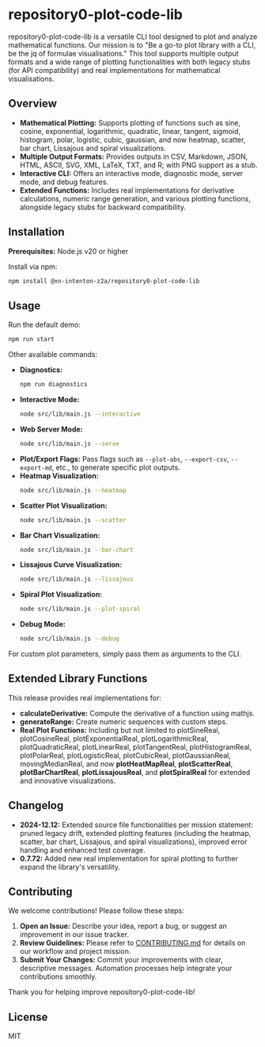 # repository0-plot-code-lib

repository0-plot-code-lib is a versatile CLI tool designed to plot and analyze mathematical functions. Our mission is to "Be a go-to plot library with a CLI, be the jq of formulae visualisations." This tool supports multiple output formats and a wide range of plotting functionalities with both legacy stubs (for API compatibility) and real implementations for mathematical visualisations.

## Overview

- **Mathematical Plotting:** Supports plotting of functions such as sine, cosine, exponential, logarithmic, quadratic, linear, tangent, sigmoid, histogram, polar, logistic, cubic, gaussian, and now heatmap, scatter, bar chart, Lissajous and spiral visualizations.
- **Multiple Output Formats:** Provides outputs in CSV, Markdown, JSON, HTML, ASCII, SVG, XML, LaTeX, TXT, and R; with PNG support as a stub.
- **Interactive CLI:** Offers an interactive mode, diagnostic mode, server mode, and debug features.
- **Extended Functions:** Includes real implementations for derivative calculations, numeric range generation, and various plotting functions, alongside legacy stubs for backward compatibility.

## Installation

**Prerequisites:** Node.js v20 or higher

Install via npm:

```bash
npm install @xn-intenton-z2a/repository0-plot-code-lib
```

## Usage

Run the default demo:

```bash
npm run start
```

Other available commands:

- **Diagnostics:**
  ```bash
  npm run diagnostics
  ```
- **Interactive Mode:**
  ```bash
  node src/lib/main.js --interactive
  ```
- **Web Server Mode:**
  ```bash
  node src/lib/main.js --serve
  ```
- **Plot/Export Flags:** Pass flags such as `--plot-abs`, `--export-csv`, `--export-md`, etc., to generate specific plot outputs.
- **Heatmap Visualization:**
  ```bash
  node src/lib/main.js --heatmap
  ```
- **Scatter Plot Visualization:**
  ```bash
  node src/lib/main.js --scatter
  ```
- **Bar Chart Visualization:**
  ```bash
  node src/lib/main.js --bar-chart
  ```
- **Lissajous Curve Visualization:**
  ```bash
  node src/lib/main.js --lissajous
  ```
- **Spiral Plot Visualization:**
  ```bash
  node src/lib/main.js --plot-spiral
  ```
- **Debug Mode:**
  ```bash
  node src/lib/main.js --debug
  ```

For custom plot parameters, simply pass them as arguments to the CLI.

## Extended Library Functions

This release provides real implementations for:

- **calculateDerivative:** Compute the derivative of a function using mathjs.
- **generateRange:** Create numeric sequences with custom steps.
- **Real Plot Functions:** Including but not limited to plotSineReal, plotCosineReal, plotExponentialReal, plotLogarithmicReal, plotQuadraticReal, plotLinearReal, plotTangentReal, plotHistogramReal, plotPolarReal, plotLogisticReal, plotCubicReal, plotGaussianReal, movingMedianReal, and now **plotHeatMapReal**, **plotScatterReal**, **plotBarChartReal**, **plotLissajousReal**, and **plotSpiralReal** for extended and innovative visualizations.

## Changelog

- **2024-12.12:** Extended source file functionalities per mission statement: pruned legacy drift, extended plotting features (including the heatmap, scatter, bar chart, Lissajous, and spiral visualizations), improved error handling and enhanced test coverage.
- **0.7.72:** Added new real implementation for spiral plotting to further expand the library's versatility.

## Contributing

We welcome contributions! Please follow these steps:

1. **Open an Issue:** Describe your idea, report a bug, or suggest an improvement in our issue tracker.
2. **Review Guidelines:** Please refer to [CONTRIBUTING.md](./CONTRIBUTING.md) for details on our workflow and project mission.
3. **Submit Your Changes:** Commit your improvements with clear, descriptive messages. Automation processes help integrate your contributions smoothly.

Thank you for helping improve repository0-plot-code-lib!

## License

MIT
